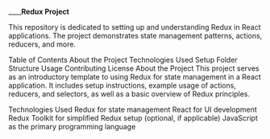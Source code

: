 ________________________________**Redux Project**____________________________

This repository is dedicated to setting up and understanding Redux in React applications. The project demonstrates state management patterns, actions, reducers, and more.

Table of Contents
About the Project
Technologies Used
Setup
Folder Structure
Usage
Contributing
License
About the Project
This project serves as an introductory template to using Redux for state management in a React application. It includes setup instructions, example usage of actions, reducers, and selectors, as well as a basic overview of Redux principles.

Technologies Used
Redux for state management
React for UI development
Redux Toolkit for simplified Redux setup (optional, if applicable)
JavaScript as the primary programming language
